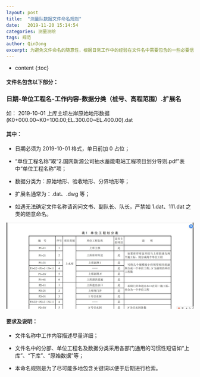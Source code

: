 ```yaml
---
layout: post
title:  "测量队数据文件命名规则"
date:   2019-11-20 15:14:54
categories: 测量测绘
tags: 规范
author: QinDong
excerpt: 为避免文件命名的随意性，根据日常工作中的经验在文件名中需要包含的一些必要信息制定的文件命名规则。
---
```


* content
{:toc}

#### 文件名包含以下部分：

### 日期\-单位工程名\-工作内容\-数据分类（桩号、高程范围）.扩展名

如： 2019\-10\-01 上库主坝左岸原始地形数据(K0+000.00\~K0+100.00;EL.300.00\~EL.400.00).dat

#### 其中：

- 日期必须为 2019-10-01 格式，单日前加 0 占位；

- “单位工程名称”取“2.国网新源公司抽水蓄能电站工程项目划分导则.pdf”表中“单位工程名称”项；

- 数据分类为：原始地形、验收地形、分界地形等；

- 扩展名通常为：.dat、.dwg 等；

- 如遇无法确定文件名称请询问文书、副队长、队长，严禁如 1.dat、111.dat 之类的随意命名。




<div style="text-align:center;"><img src="/img/2019/20191120-200100.png"></div>

#### 要求及说明：

- 文件名称中工作内容描述尽量详细；

- 文件名中的分部、单位工程名及数据分类采用各部门通用的习惯性短语如“上库”、“下库”、“原始数据”等；

- 本命名规则是为了尽可能多地包含关键词以便于后期进行检索。